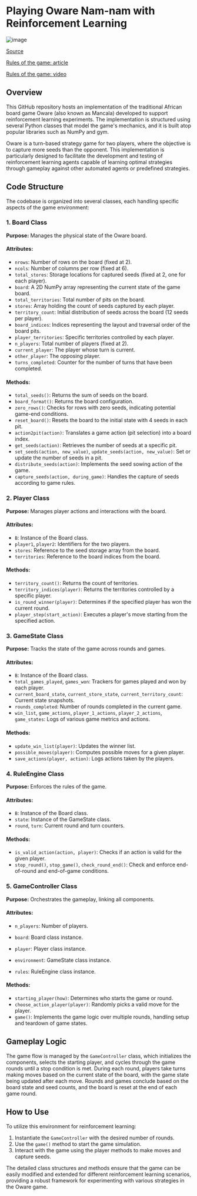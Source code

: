 # Playing Oware Nam-nam with Reinforcement Learning
![image](https://github.com/ChantelleAA/Reinforcement_Learning_Oware/assets/115734837/1f9f3e49-01cd-49a9-becb-ab79b6ef00dd)

[Source](https://owarejam.wordpress.com/about/)

[Rules of the game: article](http://www.oware.org/nam_nam.asp)

[Rules of the game: video](https://www.youtube.com/watch?v=LQE2b5T5Cr4)

## Overview

This GitHub repository hosts an implementation of the traditional African board game Oware (also known as Mancala) developed to support reinforcement learning experiments. The implementation is structured using several Python classes that model the game's mechanics, and it is built atop popular libraries such as NumPy and gym.

Oware is a turn-based strategy game for two players, where the objective is to capture more seeds than the opponent. This implementation is particularly designed to facilitate the development and testing of reinforcement learning agents capable of learning optimal strategies through gameplay against other automated agents or predefined strategies.

## Code Structure

The codebase is organized into several classes, each handling specific aspects of the game environment:

### 1. Board Class

**Purpose:** Manages the physical state of the Oware board.

#### Attributes:
- `nrows`: Number of rows on the board (fixed at 2).
- `ncols`: Number of columns per row (fixed at 6).
- `total_stores`: Storage locations for captured seeds (fixed at 2, one for each player).
- `board`: A 2D NumPy array representing the current state of the game board.
- `total_territories`: Total number of pits on the board.
- `stores`: Array holding the count of seeds captured by each player.
- `territory_count`: Initial distribution of seeds across the board (12 seeds per player).
- `board_indices`: Indices representing the layout and traversal order of the board pits.
- `player_territories`: Specific territories controlled by each player.
- `n_players`: Total number of players (fixed at 2).
- `current_player`: The player whose turn is current.
- `other_player`: The opposing player.
- `turns_completed`: Counter for the number of turns that have been completed.

#### Methods:
- `total_seeds()`: Returns the sum of seeds on the board.
- `board_format()`: Returns the board configuration.
- `zero_rows()`: Checks for rows with zero seeds, indicating potential game-end conditions.
- `reset_board()`: Resets the board to the initial state with 4 seeds in each pit.
- `action2pit(action)`: Translates a game action (pit selection) into a board index.
- `get_seeds(action)`: Retrieves the number of seeds at a specific pit.
- `set_seeds(action, new_value)`, `update_seeds(action, new_value)`: Set or update the number of seeds in a pit.
- `distribute_seeds(action)`: Implements the seed sowing action of the game.
- `capture_seeds(action, during_game)`: Handles the capture of seeds according to game rules.

### 2. Player Class

**Purpose:** Manages player actions and interactions with the board.

#### Attributes:
- `B`: Instance of the Board class.
- `player1`, `player2`: Identifiers for the two players.
- `stores`: Reference to the seed storage array from the board.
- `territories`: Reference to the board indices from the board.

#### Methods:
- `territory_count()`: Returns the count of territories.
- `territory_indices(player)`: Returns the territories controlled by a specific player.
- `is_round_winner(player)`: Determines if the specified player has won the current round.
- `player_step(start_action)`: Executes a player's move starting from the specified action.

### 3. GameState Class

**Purpose:** Tracks the state of the game across rounds and games.

#### Attributes:
- `B`: Instance of the Board class.
- `total_games_played`, `games_won`: Trackers for games played and won by each player.
- `current_board_state`, `current_store_state`, `current_territory_count`: Current state snapshots.
- `rounds_completed`: Number of rounds completed in the current game.
- `win_list`, `game_actions`, `player_1_actions`, `player_2_actions`, `game_states`: Logs of various game metrics and actions.

#### Methods:
- `update_win_list(player)`: Updates the winner list.
- `possible_moves(player)`: Computes possible moves for a given player.
- `save_actions(player, action)`: Logs actions taken by the players.

### 4. RuleEngine Class

**Purpose:** Enforces the rules of the game.

#### Attributes:
- `B`: Instance of the Board class.
- `state`: Instance of the GameState class.
- `round`, `turn`: Current round and turn counters.

#### Methods:
- `is_valid_action(action, player)`: Checks if an action is valid for the given player.
- `stop_round()`, `stop_game()`, `check_round_end()`: Check and enforce end-of-round and end-of-game conditions.

### 5. GameController Class

**Purpose:** Orchestrates the gameplay, linking all components.

#### Attributes:
- `n_players`: Number of players.


- `board`: Board class instance.
- `player`: Player class instance.
- `environment`: GameState class instance.
- `rules`: RuleEngine class instance.

#### Methods:
- `starting_player(how)`: Determines who starts the game or round.
- `choose_action_player(player)`: Randomly picks a valid move for the player.
- `game()`: Implements the game logic over multiple rounds, handling setup and teardown of game states.

## Gameplay Logic

The game flow is managed by the `GameController` class, which initializes the components, selects the starting player, and cycles through the game rounds until a stop condition is met. During each round, players take turns making moves based on the current state of the board, with the game state being updated after each move. Rounds and games conclude based on the board state and seed counts, and the board is reset at the end of each game round.

## How to Use
To utilize this environment for reinforcement learning:
1. Instantiate the `GameController` with the desired number of rounds.
2. Use the `game()` method to start the game simulation.
3. Interact with the game using the player methods to make moves and capture seeds.

The detailed class structures and methods ensure that the game can be easily modified and extended for different reinforcement learning scenarios, providing a robust framework for experimenting with various strategies in the Oware game.
